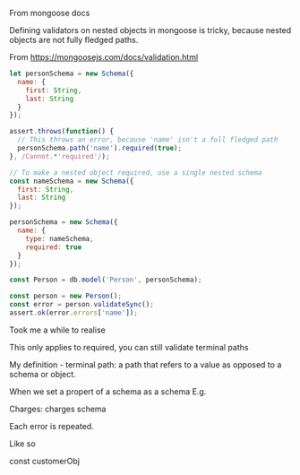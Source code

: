 From mongoose docs 

Defining validators on nested objects in mongoose is tricky, because nested objects are not fully fledged paths.

From <https://mongoosejs.com/docs/validation.html> 

```js
let personSchema = new Schema({
  name: {
    first: String,
    last: String
  }
});

assert.throws(function() {
  // This throws an error, because 'name' isn't a full fledged path
  personSchema.path('name').required(true);
}, /Cannot.*'required'/);

// To make a nested object required, use a single nested schema
const nameSchema = new Schema({
  first: String,
  last: String
});

personSchema = new Schema({
  name: {
    type: nameSchema,
    required: true
  }
});

const Person = db.model('Person', personSchema);

const person = new Person();
const error = person.validateSync();
assert.ok(error.errors['name']);
```


Took me a while to realise 

This only applies to required, you can still validate terminal paths

My definition - terminal path: a path that refers to a value as opposed to a schema or object.

When we set a propert of a schema as a schema
E.g. 

Charges: charges schema

Each error is repeated.

Like so 


const customerObj 